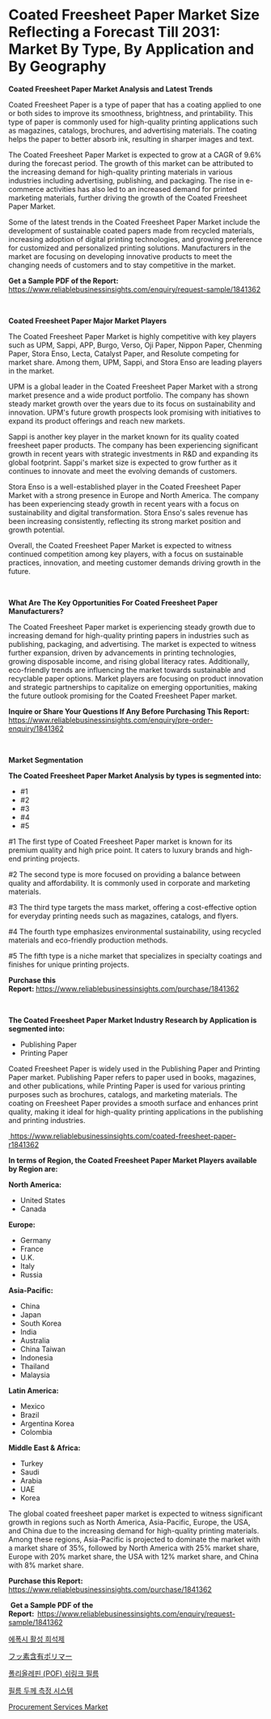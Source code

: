 <p><h1>Coated Freesheet Paper Market Size Reflecting a Forecast Till 2031: Market By Type, By Application and By Geography</h1></p><p><strong>Coated Freesheet Paper Market Analysis and Latest Trends</strong></p>
<p><p>Coated Freesheet Paper is a type of paper that has a coating applied to one or both sides to improve its smoothness, brightness, and printability. This type of paper is commonly used for high-quality printing applications such as magazines, catalogs, brochures, and advertising materials. The coating helps the paper to better absorb ink, resulting in sharper images and text.</p><p>The Coated Freesheet Paper Market is expected to grow at a CAGR of 9.6% during the forecast period. The growth of this market can be attributed to the increasing demand for high-quality printing materials in various industries including advertising, publishing, and packaging. The rise in e-commerce activities has also led to an increased demand for printed marketing materials, further driving the growth of the Coated Freesheet Paper Market.</p><p>Some of the latest trends in the Coated Freesheet Paper Market include the development of sustainable coated papers made from recycled materials, increasing adoption of digital printing technologies, and growing preference for customized and personalized printing solutions. Manufacturers in the market are focusing on developing innovative products to meet the changing needs of customers and to stay competitive in the market.</p></p>
<p><strong>Get a Sample PDF of the Report:&nbsp;</strong> <a href="https://www.reliablebusinessinsights.com/enquiry/request-sample/1841362">https://www.reliablebusinessinsights.com/enquiry/request-sample/1841362</a></p>
<p>&nbsp;</p>
<p><strong>Coated Freesheet Paper Major Market Players</strong></p>
<p><p>The Coated Freesheet Paper Market is highly competitive with key players such as UPM, Sappi, APP, Burgo, Verso, Oji Paper, Nippon Paper, Chenming Paper, Stora Enso, Lecta, Catalyst Paper, and Resolute competing for market share. Among them, UPM, Sappi, and Stora Enso are leading players in the market.</p><p>UPM is a global leader in the Coated Freesheet Paper Market with a strong market presence and a wide product portfolio. The company has shown steady market growth over the years due to its focus on sustainability and innovation. UPM's future growth prospects look promising with initiatives to expand its product offerings and reach new markets.</p><p>Sappi is another key player in the market known for its quality coated freesheet paper products. The company has been experiencing significant growth in recent years with strategic investments in R&D and expanding its global footprint. Sappi's market size is expected to grow further as it continues to innovate and meet the evolving demands of customers.</p><p>Stora Enso is a well-established player in the Coated Freesheet Paper Market with a strong presence in Europe and North America. The company has been experiencing steady growth in recent years with a focus on sustainability and digital transformation. Stora Enso's sales revenue has been increasing consistently, reflecting its strong market position and growth potential.</p><p>Overall, the Coated Freesheet Paper Market is expected to witness continued competition among key players, with a focus on sustainable practices, innovation, and meeting customer demands driving growth in the future.</p></p>
<p>&nbsp;</p>
<p><strong>What Are The Key Opportunities For Coated Freesheet Paper Manufacturers?</strong></p>
<p><p>The Coated Freesheet Paper market is experiencing steady growth due to increasing demand for high-quality printing papers in industries such as publishing, packaging, and advertising. The market is expected to witness further expansion, driven by advancements in printing technologies, growing disposable income, and rising global literacy rates. Additionally, eco-friendly trends are influencing the market towards sustainable and recyclable paper options. Market players are focusing on product innovation and strategic partnerships to capitalize on emerging opportunities, making the future outlook promising for the Coated Freesheet Paper market.</p></p>
<p><strong>Inquire or Share Your Questions If Any Before Purchasing This Report:</strong> <a href="https://www.reliablebusinessinsights.com/enquiry/pre-order-enquiry/1841362">https://www.reliablebusinessinsights.com/enquiry/pre-order-enquiry/1841362</a></p>
<p>&nbsp;</p>
<p><strong>Market Segmentation</strong></p>
<p><strong>The Coated Freesheet Paper Market Analysis by types is segmented into:</strong></p>
<p><ul><li>#1</li><li>#2</li><li>#3</li><li>#4</li><li>#5</li></ul></p>
<p><p>#1 The first type of Coated Freesheet Paper market is known for its premium quality and high price point. It caters to luxury brands and high-end printing projects.</p><p>#2 The second type is more focused on providing a balance between quality and affordability. It is commonly used in corporate and marketing materials.</p><p>#3 The third type targets the mass market, offering a cost-effective option for everyday printing needs such as magazines, catalogs, and flyers.</p><p>#4 The fourth type emphasizes environmental sustainability, using recycled materials and eco-friendly production methods.</p><p>#5 The fifth type is a niche market that specializes in specialty coatings and finishes for unique printing projects.</p></p>
<p><strong>Purchase this Report:&nbsp;</strong><a href="https://www.reliablebusinessinsights.com/purchase/1841362">https://www.reliablebusinessinsights.com/purchase/1841362</a></p>
<p>&nbsp;</p>
<p><strong>The Coated Freesheet Paper Market Industry Research by Application is segmented into:</strong></p>
<p><ul><li>Publishing Paper</li><li>Printing Paper</li></ul></p>
<p><p>Coated Freesheet Paper is widely used in the Publishing Paper and Printing Paper market. Publishing Paper refers to paper used in books, magazines, and other publications, while Printing Paper is used for various printing purposes such as brochures, catalogs, and marketing materials. The coating on Freesheet Paper provides a smooth surface and enhances print quality, making it ideal for high-quality printing applications in the publishing and printing industries.</p></p>
<p><a href="https://www.reliablebusinessinsights.com/coated-freesheet-paper-r1841362">&nbsp;https://www.reliablebusinessinsights.com/coated-freesheet-paper-r1841362</a></p>
<p><strong>In terms of Region, the Coated Freesheet Paper Market Players available by Region are:</strong></p>
<p>
    <p> <strong> North America: </strong>
        <ul>
            <li>United States</li>
            <li>Canada</li>
        </ul>
        </p> 
    <p> <strong> Europe: </strong>
        <ul>
            <li>Germany</li>
            <li>France</li>
            <li>U.K.</li>
            <li>Italy</li>
            <li>Russia</li>
        </ul>
        </p> 
    <p> <strong> Asia-Pacific: </strong>
        <ul>
            <li>China</li>
            <li>Japan</li>
            <li>South Korea</li>
            <li>India</li>
            <li>Australia</li>
            <li>China Taiwan</li>
            <li>Indonesia</li>
            <li>Thailand</li>
            <li>Malaysia</li>
        </ul>
        </p> 
    <p> <strong> Latin America: </strong>
        <ul>
            <li>Mexico</li>
            <li>Brazil</li>
            <li>Argentina Korea</li>
            <li>Colombia</li>
        </ul>
        </p> 
    <p> <strong> Middle East & Africa: </strong>
        <ul>
            <li>Turkey</li>
            <li>Saudi</li>
            <li>Arabia</li>
            <li>UAE</li>
            <li>Korea</li>
        </ul>
    </p>
    </p>
<p><p>The global coated freesheet paper market is expected to witness significant growth in regions such as North America, Asia-Pacific, Europe, the USA, and China due to the increasing demand for high-quality printing materials. Among these regions, Asia-Pacific is projected to dominate the market with a market share of 35%, followed by North America with 25% market share, Europe with 20% market share, the USA with 12% market share, and China with 8% market share.</p></p>
<p><strong>Purchase this Report: </strong><a href="https://www.reliablebusinessinsights.com/purchase/1841362">https://www.reliablebusinessinsights.com/purchase/1841362</a></p>
<p>&nbsp;<strong>Get a Sample PDF of the Report:&nbsp;&nbsp;</strong><a href="https://www.reliablebusinessinsights.com/enquiry/request-sample/1841362">https://www.reliablebusinessinsights.com/enquiry/request-sample/1841362</a></p>
<p><strong></strong></p>
<p><p><a href="https://github.com/nigaleamar09/Market-Research-Report-List-1/blob/main/5814480129817.md">에폭시 활성 희석제</a></p><p><a href="https://github.com/LizaHeller2023/Market-Research-Report-List-1/blob/main/1113523111903.md">フッ素含有ポリマー</a></p><p><a href="https://medium.com/@eliyamanson48/2024%EB%85%84%EB%B6%80%ED%84%B0-2031%EB%85%84%EA%B9%8C%EC%A7%80-%EC%98%88%EC%B8%A1%EB%90%9C-%ED%8F%B4%EB%A6%AC%EC%98%AC%EB%A0%88%ED%95%80-pof-%EC%88%98%EC%B6%95-%ED%95%84%EB%A6%84-%EC%8B%9C%EC%9E%A5-%EB%8F%99%ED%96%A5%EA%B3%BC-%EC%8B%9C%EC%9E%A5-%EB%B6%84%EC%84%9D-6e47449abdff">폴리올레핀 (POF) 쉬링크 필름</a></p><p><a href="https://github.com/lkwggful07722/Market-Research-Report-List-2/blob/main/2649577129818.md">필름 두께 측정 시스템</a></p><p><a href="https://github.com/shahriarnajimjoy333/Market-Research-Report-List-1/blob/main/procurement-services-market.md">Procurement Services Market</a></p></p>
